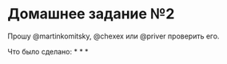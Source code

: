 # Домашнее задание №2

Прошу @martinkomitsky, @chexex или @priver проверить его.

Что было сделано:
*
*
*
